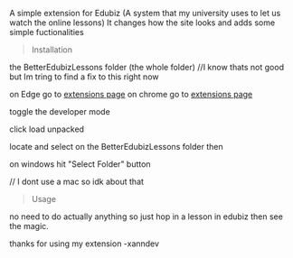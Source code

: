 A simple extension for Edubiz (A system that my university uses to let us watch the online lessons)
It changes how the site looks and adds some simple fuctionalities

> Installation

the BetterEdubizLessons folder (the whole folder)
//I know thats not good but Im tring to find a fix to this right now

on Edge
go to [extensions page](edge://extensions)
on chrome
go to [extensions page](chrome://extensions)

toggle the developer mode

click load unpacked

locate and select on the BetterEdubizLessons folder then 

on windows hit "Select Folder" button

// I dont use a mac so idk about that

> Usage

no need to do actually anything so just hop in a lesson in edubiz
then see the magic.

thanks for using my extension
    -xanndev